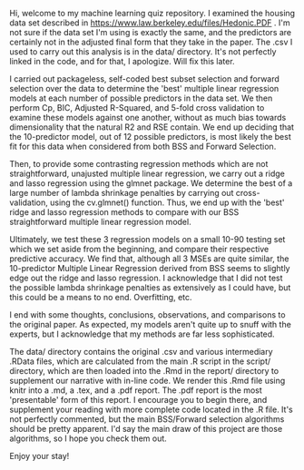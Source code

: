 Hi, welcome to my machine learning quiz repository. I examined the housing data set described in https://www.law.berkeley.edu/files/Hedonic.PDF . I'm not sure if the data set I'm using is exactly the same, and the predictors are certainly not in the adjusted final form that they take in the paper. The .csv I used to carry out this analysis is in the data/ directory. It's not perfectly linked in the code, and for that, I apologize. Will fix this later. 

I carried out packageless, self-coded best subset selection and forward selection over the data to determine the 'best' multiple linear regression models at each number of possible predictors in the data set. We then perform Cp, BIC, Adjusted R-Squared, and 5-fold cross validation to examine these models against one another, without as much bias towards dimensionality that the natural R2 and RSE contain. We end up deciding that the 10-predictor model, out of 12 possible predictors, is most likely the best fit for this data when considered from both BSS and Forward Selection.

Then, to provide some contrasting regression methods which are not straightforward, unajusted multiple linear regression, we carry out a ridge and lasso regression using the glmnet package. We determine the best of a large number of lambda shrinkage penalties by carrying out cross-validation, using the cv.glmnet() function. Thus, we end up with the 'best' ridge and lasso regression methods to compare with our BSS straightforward multiple linear regression model.

Ultimately, we test these 3 regression models on a small 10-90 testing set which we set aside from the beginning, and compare their respective predictive accuracy. We find that, although all 3 MSEs are quite similar, the 10-predictor Multiple Linear Regression derived from BSS seems to slightly edge out the ridge and lasso regression. I acknowledge that I did not test the possible lambda shrinkage penalties as extensively as I could have, but this could be a means to no end. Overfitting, etc. 

I end with some thoughts, conclusions, observations, and comparisons to the original paper. As expected, my models aren't quite up to snuff with the experts, but I acknowledge that my methods are far less sophisticated. 

The data/ directory contains the original .csv and various intermediary .RData files, which are calculated from the main .R script in the script/ directory, which are then loaded into the .Rmd in the report/ directory to supplement our narrative with in-line code. We render this .Rmd file using knitr into a .md, a .tex, and a .pdf report. The .pdf report is the most 'presentable' form of this report. I encourage you to begin there, and supplement your reading with more complete code located in the .R file. It's not perfectly commented, but the main BSS/Forward selection algorithms should be pretty apparent. I'd say the main draw of this project are those algorithms, so I hope you check them out.

Enjoy your stay! 

